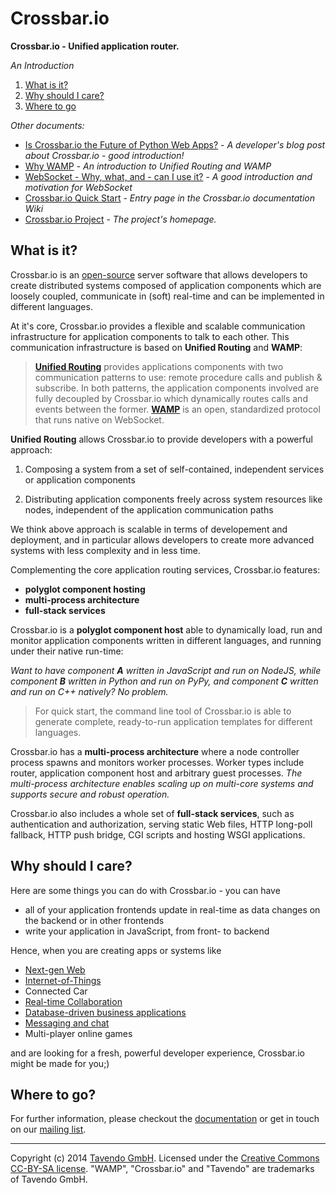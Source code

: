 # Crossbar.io

**Crossbar.io - Unified application router.**

*An Introduction*

1. [What is it?](#what-is-it)
2. [Why should I care?](#why-should-i-care)
3. [Where to go](#where-to-go)


*Other documents:*

* [Is Crossbar.io the Future of Python Web Apps?](http://tavendo.com/blog/post/is-crossbar-the-future-of-python-web-apps/) - *A developer's blog post about Crossbar.io - good introduction!*
* [Why WAMP](http://wamp.ws/why/) - *An introduction to Unified Routing and WAMP*
* [WebSocket - Why, what, and - can I use it?](http://tavendo.com/blog/post/websocket-why-what-can-i-use-it/) - *A good introduction and motivation for WebSocket*
* [Crossbar.io Quick Start](https://github.com/crossbario/crossbar/wiki#quick-start) - *Entry page in the Crossbar.io documentation Wiki*
* [Crossbar.io Project](https://github.com/crossbario/crossbar/wiki#quick-start) - *The project's homepage.*

## What is it?

Crossbar.io is an [open-source](https://github.com/crossbario/crossbar/blob/master/crossbar/LICENSE) server software that allows developers to create distributed systems composed of application components which are loosely coupled, communicate in (soft) real-time and can be implemented in different languages.

At it's core, Crossbar.io provides a flexible and scalable communication infrastructure for application components to talk to each other. This communication infrastructure is based on **Unified Routing** and **WAMP**:

>[**Unified Routing**](http://wamp.ws/why/#unified_routing) provides applications components with two communication patterns to use: remote procedure calls and publish & subscribe. In both patterns, the application components involved are fully decoupled by Crossbar.io which dynamically routes calls and events between the former. [**WAMP**](http://wamp.ws) is an open, standardized protocol that runs native on WebSocket.

**Unified Routing** allows Crossbar.io to provide developers with a powerful approach:

1. Composing a system from a set of self-contained, independent services or application components

2. Distributing application components freely across system resources like nodes, independent of the application communication paths

We think above approach is scalable in terms of developement and deployment, and in particular allows developers to create more advanced systems with less complexity and in less time.

Complementing the core application routing services, Crossbar.io features:

 * **polyglot component hosting**
 * **multi-process architecture**
 * **full-stack services**

Crossbar.io is a **polyglot component host** able to dynamically load, run and monitor application components written in different languages, and running under their native run-time:

*Want to have component **A** written in JavaScript and run on NodeJS, while component **B** written in Python and run on PyPy, and component **C** written and run on C++ natively? No problem.*

>For quick start, the command line tool of Crossbar.io is able to generate complete, ready-to-run application templates for different languages.

Crossbar.io has a **multi-process architecture** where a node controller process spawns and monitors worker processes. Worker types include router, application component host and arbitrary guest processes. *The multi-process architecture enables scaling up on multi-core systems and supports secure and robust operation.*

Crossbar.io also includes a whole set of **full-stack services**, such as authentication and authorization, serving static Web files, HTTP long-poll fallback, HTTP push bridge, CGI scripts and hosting WSGI applications.

<!--
*Unified Routing* 


instrastructure
unified routing


Application components talk to each other over [WAMP](http://wamp.ws) - an open communication protocol that runs native on the Web (via [WebSocket](http://tavendo.com/blog/post/websocket-why-what-can-i-use-it/)) and *unifies two simple, yet powerful messaging patterns in one protocol*:

* calling remote procedures (*Remote Procedure Calls*) and
* publishing events (*Publish & Subscribe*)

At it's core, what Crossbar.io provides is the **dynamic routing of calls and events between application components**. In a robust, secure and scalable way. And application components can be deployed to and span multiple systems.

Finally, Crossbar.io is *polyglot*, which means application components can be written in [different languages](http://wamp.ws/implementations/), e.g. [Python](http://autobahn.ws/python), [JavaScript](http://autobahn.ws/js) or [C++](http://autobahn.ws/cpp). Not only that, but each application component can run under it's *native* run-time system!

We think Crossbar.io is a big step forward, bringing **more power** and **less complexity** to developers.
-->

## Why should I care?

Here are some things you can do with Crossbar.io - you can have

* all of your application frontends update in real-time as data changes on the backend or in other frontends
* write your application in JavaScript, from front- to backend

Hence, when you are creating apps or systems like

* [Next-gen Web](https://demo.crossbar.io/)
* [Internet-of-Things](http://tavendo.com/blog/post/arduino-yun-with-autobahn/)
* Connected Car
* [Real-time Collaboration](http://showroomdummy.com/)
* [Database-driven business applications](http://www.record-evolution.com/)
* [Messaging and chat](https://demo.crossbar.io/clandeck/)
* Multi-player online games

and are looking for a fresh, powerful developer experience, Crossbar.io might be made for you;)


## Where to go?

For further information, please checkout the [documentation](https://github.com/crossbario/crossbar/wiki) or get in touch on our [mailing list](https://groups.google.com/forum/#!forum/autobahnws).

----------

Copyright (c) 2014 [Tavendo GmbH](http://www.tavendo.com). Licensed under the [Creative Commons CC-BY-SA license](http://creativecommons.org/licenses/by-sa/3.0/). "WAMP", "Crossbar.io" and "Tavendo" are trademarks of Tavendo GmbH.